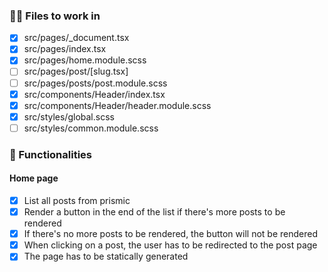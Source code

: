 ### 👷‍♂️ Files to work in

- [x] src/pages/\_document.tsx
- [x] src/pages/index.tsx
- [x] src/pages/home.module.scss
- [ ] src/pages/post/[slug.tsx]
- [ ] src/pages/posts/post.module.scss
- [x] src/components/Header/index.tsx
- [x] src/components/Header/header.module.scss
- [x] src/styles/global.scss
- [ ] src/styles/common.module.scss

### 📝 Functionalities

#### Home page

- [x] List all posts from prismic
- [x] Render a button in the end of the list if there's more posts to be rendered
- [x] If there's no more posts to be rendered, the button will not be rendered
- [x] When clicking on a post, the user has to be redirected to the post page
- [x] The page has to be statically generated
